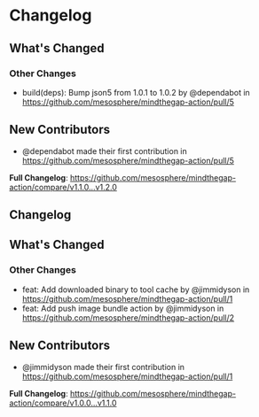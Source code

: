 # Changelog

<!-- Release notes generated using configuration in .github/release.yaml at main -->

## What's Changed
### Other Changes
* build(deps): Bump json5 from 1.0.1 to 1.0.2 by @dependabot in https://github.com/mesosphere/mindthegap-action/pull/5

## New Contributors
* @dependabot made their first contribution in https://github.com/mesosphere/mindthegap-action/pull/5

**Full Changelog**: https://github.com/mesosphere/mindthegap-action/compare/v1.1.0...v1.2.0

## Changelog

<!-- Release notes generated using configuration in .github/release.yaml at main -->

## What's Changed
### Other Changes
* feat: Add downloaded binary to tool cache by @jimmidyson in https://github.com/mesosphere/mindthegap-action/pull/1
* feat: Add push image bundle action by @jimmidyson in https://github.com/mesosphere/mindthegap-action/pull/2

## New Contributors
* @jimmidyson made their first contribution in https://github.com/mesosphere/mindthegap-action/pull/1

**Full Changelog**: https://github.com/mesosphere/mindthegap-action/compare/v1.0.0...v1.1.0
